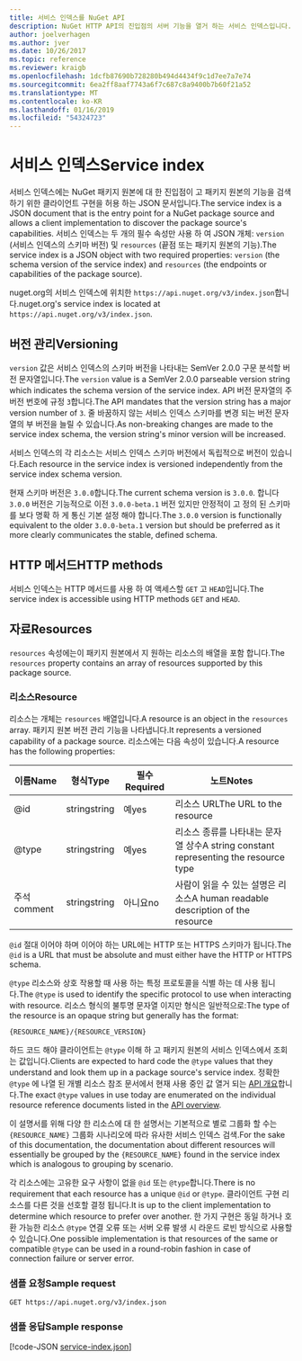 ```yaml
---
title: 서비스 인덱스를 NuGet API
description: NuGet HTTP API의 진입점의 서버 기능을 열거 하는 서비스 인덱스입니다.
author: joelverhagen
ms.author: jver
ms.date: 10/26/2017
ms.topic: reference
ms.reviewer: kraigb
ms.openlocfilehash: 1dcfb87690b728280b494d4434f9c1d7ee7a7e74
ms.sourcegitcommit: 6ea2ff8aaf7743a6f7c687c8a9400b7b60f21a52
ms.translationtype: MT
ms.contentlocale: ko-KR
ms.lasthandoff: 01/16/2019
ms.locfileid: "54324723"
---
```

# <a name="service-index"></a><span data-ttu-id="99fe5-103">서비스 인덱스</span><span class="sxs-lookup"><span data-stu-id="99fe5-103">Service index</span></span>

<span data-ttu-id="99fe5-104">서비스 인덱스에는 NuGet 패키지 원본에 대 한 진입점이 고 패키지 원본의 기능을 검색 하기 위한 클라이언트 구현을 허용 하는 JSON 문서입니다.</span><span class="sxs-lookup"><span data-stu-id="99fe5-104">The service index is a JSON document that is the entry point for a NuGet package source and allows a client implementation to discover the package source's capabilities.</span></span> <span data-ttu-id="99fe5-105">서비스 인덱스는 두 개의 필수 속성만 사용 하 여 JSON 개체: `version` (서비스 인덱스의 스키마 버전) 및 `resources` (끝점 또는 패키지 원본의 기능).</span><span class="sxs-lookup"><span data-stu-id="99fe5-105">The service index is a JSON object with two required properties: `version` (the schema version of the service index) and `resources`  (the endpoints or capabilities of the package source).</span></span>

<span data-ttu-id="99fe5-106">nuget.org의 서비스 인덱스에 위치한 `https://api.nuget.org/v3/index.json`합니다.</span><span class="sxs-lookup"><span data-stu-id="99fe5-106">nuget.org's service index is located at `https://api.nuget.org/v3/index.json`.</span></span>

## <a name="versioning"></a><span data-ttu-id="99fe5-107">버전 관리</span><span class="sxs-lookup"><span data-stu-id="99fe5-107">Versioning</span></span>

<span data-ttu-id="99fe5-108">`version` 값은 서비스 인덱스의 스키마 버전을 나타내는 SemVer 2.0.0 구문 분석할 버전 문자열입니다.</span><span class="sxs-lookup"><span data-stu-id="99fe5-108">The `version` value is a SemVer 2.0.0 parseable version string which indicates the schema version of the service index.</span></span> <span data-ttu-id="99fe5-109">API 버전 문자열의 주 버전 번호에 규정 `3`합니다.</span><span class="sxs-lookup"><span data-stu-id="99fe5-109">The API mandates that the version string has a major version number of `3`.</span></span> <span data-ttu-id="99fe5-110">줄 바꿈하지 않는 서비스 인덱스 스키마를 변경 되는 버전 문자열의 부 버전을 늘릴 수 있습니다.</span><span class="sxs-lookup"><span data-stu-id="99fe5-110">As non-breaking changes are made to the service index schema, the version string's minor version will be increased.</span></span>

<span data-ttu-id="99fe5-111">서비스 인덱스의 각 리소스는 서비스 인덱스 스키마 버전에서 독립적으로 버전이 있습니다.</span><span class="sxs-lookup"><span data-stu-id="99fe5-111">Each resource in the service index is versioned independently from the service index schema version.</span></span>

<span data-ttu-id="99fe5-112">현재 스키마 버전은 `3.0.0`합니다.</span><span class="sxs-lookup"><span data-stu-id="99fe5-112">The current schema version is `3.0.0`.</span></span> <span data-ttu-id="99fe5-113">합니다 `3.0.0` 버전은 기능적으로 이전 `3.0.0-beta.1` 버전 있지만 안정적이 고 정의 된 스키마를 보다 명확 하 게 통신 기본 설정 해야 합니다.</span><span class="sxs-lookup"><span data-stu-id="99fe5-113">The `3.0.0` version is functionally equivalent to the older `3.0.0-beta.1` version but should be preferred as it more clearly communicates the stable, defined schema.</span></span>

## <a name="http-methods"></a><span data-ttu-id="99fe5-114">HTTP 메서드</span><span class="sxs-lookup"><span data-stu-id="99fe5-114">HTTP methods</span></span>

<span data-ttu-id="99fe5-115">서비스 인덱스는 HTTP 메서드를 사용 하 여 액세스할 `GET` 고 `HEAD`입니다.</span><span class="sxs-lookup"><span data-stu-id="99fe5-115">The service index is accessible using HTTP methods `GET` and `HEAD`.</span></span>

## <a name="resources"></a><span data-ttu-id="99fe5-116">자료</span><span class="sxs-lookup"><span data-stu-id="99fe5-116">Resources</span></span>

<span data-ttu-id="99fe5-117">`resources` 속성에는이 패키지 원본에서 지 원하는 리소스의 배열을 포함 합니다.</span><span class="sxs-lookup"><span data-stu-id="99fe5-117">The `resources` property contains an array of resources supported by this package source.</span></span>

### <a name="resource"></a><span data-ttu-id="99fe5-118">리소스</span><span class="sxs-lookup"><span data-stu-id="99fe5-118">Resource</span></span>

<span data-ttu-id="99fe5-119">리소스는 개체는 `resources` 배열입니다.</span><span class="sxs-lookup"><span data-stu-id="99fe5-119">A resource is an object in the `resources` array.</span></span> <span data-ttu-id="99fe5-120">패키지 원본 버전 관리 기능을 나타냅니다.</span><span class="sxs-lookup"><span data-stu-id="99fe5-120">It represents a versioned capability of a package source.</span></span> <span data-ttu-id="99fe5-121">리소스에는 다음 속성이 있습니다.</span><span class="sxs-lookup"><span data-stu-id="99fe5-121">A resource has the following properties:</span></span>

<span data-ttu-id="99fe5-122">이름</span><span class="sxs-lookup"><span data-stu-id="99fe5-122">Name</span></span>          | <span data-ttu-id="99fe5-123">형식</span><span class="sxs-lookup"><span data-stu-id="99fe5-123">Type</span></span>   | <span data-ttu-id="99fe5-124">필수</span><span class="sxs-lookup"><span data-stu-id="99fe5-124">Required</span></span> | <span data-ttu-id="99fe5-125">노트</span><span class="sxs-lookup"><span data-stu-id="99fe5-125">Notes</span></span>
------------- | ------ | -------- | -----
@id           | <span data-ttu-id="99fe5-126">string</span><span class="sxs-lookup"><span data-stu-id="99fe5-126">string</span></span> | <span data-ttu-id="99fe5-127">예</span><span class="sxs-lookup"><span data-stu-id="99fe5-127">yes</span></span>      | <span data-ttu-id="99fe5-128">리소스 URL</span><span class="sxs-lookup"><span data-stu-id="99fe5-128">The URL to the resource</span></span>
@type         | <span data-ttu-id="99fe5-129">string</span><span class="sxs-lookup"><span data-stu-id="99fe5-129">string</span></span> | <span data-ttu-id="99fe5-130">예</span><span class="sxs-lookup"><span data-stu-id="99fe5-130">yes</span></span>      | <span data-ttu-id="99fe5-131">리소스 종류를 나타내는 문자열 상수</span><span class="sxs-lookup"><span data-stu-id="99fe5-131">A string constant representing the resource type</span></span>
<span data-ttu-id="99fe5-132">주석</span><span class="sxs-lookup"><span data-stu-id="99fe5-132">comment</span></span>       | <span data-ttu-id="99fe5-133">string</span><span class="sxs-lookup"><span data-stu-id="99fe5-133">string</span></span> | <span data-ttu-id="99fe5-134">아니요</span><span class="sxs-lookup"><span data-stu-id="99fe5-134">no</span></span>       | <span data-ttu-id="99fe5-135">사람이 읽을 수 있는 설명은 리소스</span><span class="sxs-lookup"><span data-stu-id="99fe5-135">A human readable description of the resource</span></span>

<span data-ttu-id="99fe5-136">`@id` 절대 이어야 하며 이어야 하는 URL에는 HTTP 또는 HTTPS 스키마가 됩니다.</span><span class="sxs-lookup"><span data-stu-id="99fe5-136">The `@id` is a URL that must be absolute and must either have the HTTP or HTTPS schema.</span></span>

<span data-ttu-id="99fe5-137">`@type` 리소스와 상호 작용할 때 사용 하는 특정 프로토콜을 식별 하는 데 사용 됩니다.</span><span class="sxs-lookup"><span data-stu-id="99fe5-137">The `@type` is used to identify the specific protocol to use when interacting with resource.</span></span> <span data-ttu-id="99fe5-138">리소스 형식의 불투명 문자열 이지만 형식은 일반적으로:</span><span class="sxs-lookup"><span data-stu-id="99fe5-138">The type of the resource is an opaque string but generally has the format:</span></span>

    {RESOURCE_NAME}/{RESOURCE_VERSION}

<span data-ttu-id="99fe5-139">하드 코드 해야 클라이언트는 `@type` 이해 하 고 패키지 원본의 서비스 인덱스에서 조회는 값입니다.</span><span class="sxs-lookup"><span data-stu-id="99fe5-139">Clients are expected to hard code the `@type` values that they understand and look them up in a package source's service index.</span></span> <span data-ttu-id="99fe5-140">정확한 `@type` 에 나열 된 개별 리소스 참조 문서에서 현재 사용 중인 값 열거 되는 [API 개요](overview.md#resources-and-schema)합니다.</span><span class="sxs-lookup"><span data-stu-id="99fe5-140">The exact `@type` values in use today are enumerated on the individual resource reference documents listed in the [API overview](overview.md#resources-and-schema).</span></span>

<span data-ttu-id="99fe5-141">이 설명서를 위해 다양 한 리소스에 대 한 설명서는 기본적으로 별로 그룹화 할 수는 `{RESOURCE_NAME}` 그룹화 시나리오에 따라 유사한 서비스 인덱스 검색.</span><span class="sxs-lookup"><span data-stu-id="99fe5-141">For the sake of this documentation, the documentation about different resources will essentially be grouped by the `{RESOURCE_NAME}` found in the service index which is analogous to grouping by scenario.</span></span> 

<span data-ttu-id="99fe5-142">각 리소스에는 고유한 요구 사항이 없을 `@id` 또는 `@type`합니다.</span><span class="sxs-lookup"><span data-stu-id="99fe5-142">There is no requirement that each resource has a unique `@id` or `@type`.</span></span> <span data-ttu-id="99fe5-143">클라이언트 구현 리소스를 다른 것을 선호할 결정 됩니다.</span><span class="sxs-lookup"><span data-stu-id="99fe5-143">It is up to the client implementation to determine which resource to prefer over another.</span></span> <span data-ttu-id="99fe5-144">한 가지 구현은 동일 하거나 호환 가능한 리소스 `@type` 연결 오류 또는 서버 오류 발생 시 라운드 로빈 방식으로 사용할 수 있습니다.</span><span class="sxs-lookup"><span data-stu-id="99fe5-144">One possible implementation is that resources of the same or compatible `@type` can be used in a round-robin fashion in case of connection failure or server error.</span></span>

### <a name="sample-request"></a><span data-ttu-id="99fe5-145">샘플 요청</span><span class="sxs-lookup"><span data-stu-id="99fe5-145">Sample request</span></span>

    GET https://api.nuget.org/v3/index.json

### <a name="sample-response"></a><span data-ttu-id="99fe5-146">샘플 응답</span><span class="sxs-lookup"><span data-stu-id="99fe5-146">Sample response</span></span>

[!code-JSON [service-index.json](./_data/service-index.json)]

